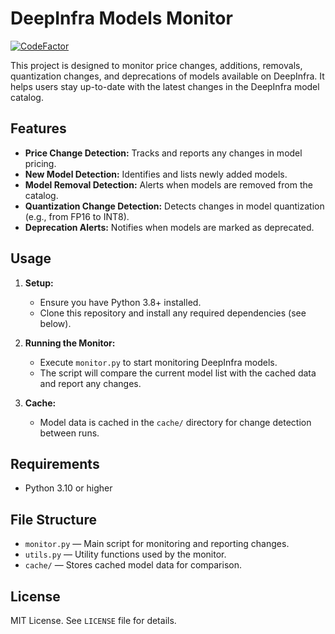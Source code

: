 # DeepInfra Models Monitor

[![CodeFactor](https://www.codefactor.io/repository/github/amiralimollaei/deepinfra-models/badge)](https://www.codefactor.io/repository/github/amiralimollaei/deepinfra-models)

This project is designed to monitor price changes, additions, removals, quantization changes, and deprecations of models available on DeepInfra. It helps users stay up-to-date with the latest changes in the DeepInfra model catalog.

## Features

- **Price Change Detection:** Tracks and reports any changes in model pricing.
- **New Model Detection:** Identifies and lists newly added models.
- **Model Removal Detection:** Alerts when models are removed from the catalog.
- **Quantization Change Detection:** Detects changes in model quantization (e.g., from FP16 to INT8).
- **Deprecation Alerts:** Notifies when models are marked as deprecated.

## Usage

1. **Setup:**
   - Ensure you have Python 3.8+ installed.
   - Clone this repository and install any required dependencies (see below).

2. **Running the Monitor:**
   - Execute `monitor.py` to start monitoring DeepInfra models.
   - The script will compare the current model list with the cached data and report any changes.

3. **Cache:**
   - Model data is cached in the `cache/` directory for change detection between runs.

## Requirements

- Python 3.10 or higher

## File Structure

- `monitor.py` — Main script for monitoring and reporting changes.
- `utils.py` — Utility functions used by the monitor.
- `cache/` — Stores cached model data for comparison.

## License

MIT License. See `LICENSE` file for details.
